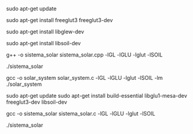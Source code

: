 sudo apt-get update

sudo apt-get install freeglut3 freeglut3-dev

sudo apt-get install libglew-dev

sudo apt-get install libsoil-dev

g++ -o sistema_solar sistema_solar.cpp -lGL -lGLU -lglut -lSOIL

./sistema_solar


gcc -o solar_system solar_system.c -lGL -lGLU -lglut -lSOIL -lm
./solar_system


sudo apt-get update
sudo apt-get install build-essential libglu1-mesa-dev freeglut3-dev libsoil-dev

gcc -o sistema_solar sistema_solar.c -lGL -lGLU -lglut -lSOIL

./sistema_solar
